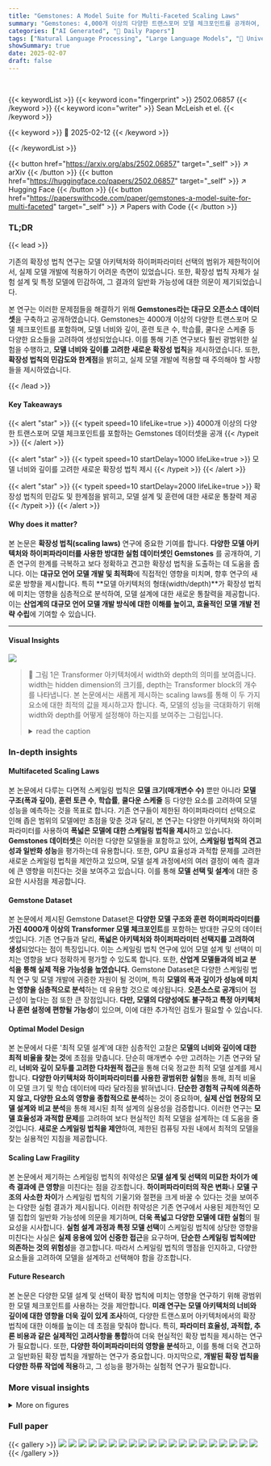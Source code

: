 ```yaml
---
title: "Gemstones: A Model Suite for Multi-Faceted Scaling Laws"
summary: "Gemstones: 4,000개 이상의 다양한 트랜스포머 모델 체크포인트를 공개하여, 모델 설계 및 훈련 선택이 확장성 법칙에 미치는 영향을 정량적으로 분석한 연구."
categories: ["AI Generated", "🤗 Daily Papers"]
tags: ["Natural Language Processing", "Large Language Models", "🏢 University of Maryland",]
showSummary: true
date: 2025-02-07
draft: false
---
```


<br>

{{< keywordList >}}
{{< keyword icon="fingerprint" >}} 2502.06857 {{< /keyword >}}
{{< keyword icon="writer" >}} Sean McLeish et el. {{< /keyword >}}
 
{{< keyword >}} 🤗 2025-02-12 {{< /keyword >}}
 
{{< /keywordList >}}

{{< button href="https://arxiv.org/abs/2502.06857" target="_self" >}}
↗ arXiv
{{< /button >}}
{{< button href="https://huggingface.co/papers/2502.06857" target="_self" >}}
↗ Hugging Face
{{< /button >}}
{{< button href="https://paperswithcode.com/paper/gemstones-a-model-suite-for-multi-faceted" target="_self" >}}
↗ Papers with Code
{{< /button >}}




### TL;DR


{{< lead >}}

기존의 확장성 법칙 연구는 모델 아키텍처와 하이퍼파라미터 선택의 범위가 제한적이어서, 실제 모델 개발에 적용하기 어려운 측면이 있었습니다. 또한, 확장성 법칙 자체가 실험 설계 및 특정 모델에 민감하여, 그 결과의 일반화 가능성에 대한 의문이 제기되었습니다.

본 연구는 이러한 문제점들을 해결하기 위해 **Gemstones라는 대규모 오픈소스 데이터셋**을 구축하고 공개하였습니다. Gemstones는 4000개 이상의 다양한 트랜스포머 모델 체크포인트를 포함하며, 모델 너비와 깊이, 훈련 토큰 수, 학습률, 쿨다운 스케줄 등 다양한 요소들을 고려하여 생성되었습니다. 이를 통해 기존 연구보다 훨씬 광범위한 실험을 수행하고, **모델 너비와 깊이를 고려한 새로운 확장성 법칙**을 제시하였습니다. 또한, **확장성 법칙의 민감도와 한계점**을 밝히고, 실제 모델 개발에 적용할 때 주의해야 할 사항들을 제시하였습니다.

{{< /lead >}}


#### Key Takeaways

{{< alert "star" >}}
{{< typeit speed=10 lifeLike=true >}} 4000개 이상의 다양한 트랜스포머 모델 체크포인트를 포함하는 Gemstones 데이터셋을 공개 {{< /typeit >}}
{{< /alert >}}

{{< alert "star" >}}
{{< typeit speed=10 startDelay=1000 lifeLike=true >}} 모델 너비와 깊이를 고려한 새로운 확장성 법칙 제시 {{< /typeit >}}
{{< /alert >}}

{{< alert "star" >}}
{{< typeit speed=10 startDelay=2000 lifeLike=true >}} 확장성 법칙의 민감도 및 한계점을 밝히고, 모델 설계 및 훈련에 대한 새로운 통찰력 제공 {{< /typeit >}}
{{< /alert >}}

#### Why does it matter?
본 논문은 **확장성 법칙(scaling laws)** 연구에 중요한 기여를 합니다.  **다양한 모델 아키텍처와 하이퍼파라미터를 사용한 방대한 실험 데이터셋인 Gemstones** 를 공개하여, 기존 연구의 한계를 극복하고 보다 정확하고 견고한 확장성 법칙을 도출하는 데 도움을 줍니다.  이는 **대규모 언어 모델 개발 및 최적화**에 직접적인 영향을 미치며, 향후 연구의 새로운 방향을 제시합니다. 특히 **모델 아키텍처의 형태(width/depth)**가 확장성 법칙에 미치는 영향을 심층적으로 분석하여, 모델 설계에 대한 새로운 통찰력을 제공합니다. 이는 **산업계의 대규모 언어 모델 개발 방식에 대한 이해를 높이고, 효율적인 모델 개발 전략 수립**에 기여할 수 있습니다.

------
#### Visual Insights



![](https://arxiv.org/html/2502.06857/x1.png)

> 🔼 그림 1은 Transformer 아키텍처에서 width와 depth의 의미를 보여줍니다.  width는 hidden dimension의 크기를, depth는 Transformer block의 개수를 나타냅니다.  본 논문에서는 새롭게 제시하는 scaling laws를 통해 이 두 가지 요소에 대한 최적의 값을 제시하고자 합니다.  즉, 모델의 성능을 극대화하기 위해 width와 depth를 어떻게 설정해야 하는지를 보여주는 그림입니다.
> <details>
> <summary>read the caption</summary>
> Figure 1: The meaning of width and depth. We visualize a standard transformer architecture, highlighting the “width” as the size of the hidden dimension and the “depth” as the number of transformer blocks. These are the quantities we’re interested in providing a prescription for with our new scaling laws.
> </details>







### In-depth insights


#### Multifaceted Scaling Laws
본 논문에서 다루는 다면적 스케일링 법칙은 **모델 크기(매개변수 수)** 뿐만 아니라 **모델 구조(폭과 깊이)**, **훈련 토큰 수**, **학습률**, **쿨다운 스케줄** 등 다양한 요소를 고려하여 모델 성능을 예측하는 것을 목표로 합니다. 기존 연구들이 제한된 하이퍼파라미터 선택으로 인해 좁은 범위의 모델에만 초점을 맞춘 것과 달리, 본 연구는 다양한 아키텍처와 하이퍼파라미터를 사용하여 **폭넓은 모델에 대한 스케일링 법칙을 제시**하고 있습니다.  **Gemstones 데이터셋**은 이러한 다양한 모델들을 포함하고 있어, **스케일링 법칙의 견고성과 일반화 성능**을 평가하는데 유용합니다.  또한, GPU 효율성과 과적합 문제를 고려한 새로운 스케일링 법칙을 제안하고 있으며, 모델 설계 과정에서의 여러 결정이 예측 결과에 큰 영향을 미친다는 것을 보여주고 있습니다.  이를 통해 **모델 선택 및 설계**에 대한 중요한 시사점을 제공합니다.

#### Gemstone Dataset
본 논문에서 제시된 Gemstone Dataset은 **다양한 모델 구조와 훈련 하이퍼파라미터를 가진 4000개 이상의 Transformer 모델 체크포인트**를 포함하는 방대한 규모의 데이터셋입니다. 기존 연구들과 달리, **폭넓은 아키텍처와 하이퍼파라미터 선택지를 고려하여 생성**되었다는 점이 특징입니다. 이는 스케일링 법칙 연구에 있어 모델 설계 및 선택이 미치는 영향을 보다 정확하게 평가할 수 있도록 합니다. 또한, **산업계 모델들과의 비교 분석을 통해 실제 적용 가능성을 높였습니다.** Gemstone Dataset은 다양한 스케일링 법칙 연구 및 모델 개발에 귀중한 자원이 될 것이며, 특히 **모델의 폭과 깊이가 성능에 미치는 영향을 심층적으로 분석**하는 데 유용할 것으로 예상됩니다.  **오픈소스로 공개**되어 접근성이 높다는 점 또한 큰 장점입니다.  **다만,  모델의 다양성에도 불구하고 특정 아키텍처나 훈련 설정에 편향될 가능성**이 있으며, 이에 대한 추가적인 검토가 필요할 수 있습니다.

#### Optimal Model Design
본 논문에서 다룬 '최적 모델 설계'에 대한 심층적인 고찰은 **모델의 너비와 깊이에 대한 최적 비율을 찾는 것**에 초점을 맞춥니다.  단순히 매개변수 수만 고려하는 기존 연구와 달리, **너비와 깊이 모두를 고려한 다차원적 접근**을 통해 더욱 정교한 최적 모델 설계를 제시합니다.  **다양한 아키텍처와 하이퍼파라미터를 사용한 광범위한 실험**을 통해, 최적 비율이 모델 크기 및 학습 데이터에 따라 달라짐을 밝혀냅니다.  **단순한 경험적 규칙에 의존하지 않고, 다양한 요소의 영향을 종합적으로 분석**하는 것이 중요하며, **실제 산업 현장의 모델 설계와 비교 분석**을 통해 제시된 최적 설계의 실용성을 검증합니다.  이러한 연구는 **모델 효율성과 과적합 문제**를 고려하여 보다 현실적인 최적 모델을 설계하는 데 도움을 줄 것입니다.  **새로운 스케일링 법칙을 제안**하여, 제한된 컴퓨팅 자원 내에서 최적의 모델을 찾는 실용적인 지침을 제공합니다.

#### Scaling Law Fragility
본 논문에서 제기하는 스케일링 법칙의 취약성은 **모델 설계 및 선택의 미묘한 차이가 예측 결과에 큰 영향**을 미친다는 점을 강조합니다.  **하이퍼파라미터의 작은 변화**나 **모델 구조의 사소한 차이**가 스케일링 법칙의 기울기와 절편을 크게 바꿀 수 있다는 것을 보여주는 다양한 실험 결과가 제시됩니다.  이러한 취약성은 기존 연구에서 사용된 제한적인 모델 집합의 일반화 가능성에 의문을 제기하며, **더욱 폭넓고 다양한 모델에 대한 실험**의 필요성을 시사합니다. **실험 설계 과정과 특정 모델 선택**이 스케일링 법칙에 상당한 영향을 미친다는 사실은 **실제 응용에 있어 신중한 접근**을 요구하며,  **단순한 스케일링 법칙에만 의존하는 것의 위험성**을 경고합니다. 따라서 스케일링 법칙의 맹점을 인지하고, 다양한 요소들을 고려하여 모델을 설계하고 선택해야 함을 강조합니다.

#### Future Research
본 논문은 다양한 모델 설계 및 선택이 확장 법칙에 미치는 영향을 연구하기 위해 광범위한 모델 체크포인트를 사용하는 것을 제안합니다. **미래 연구는 모델 아키텍처의 너비와 깊이에 대한 영향을 더욱 깊이 있게 조사**하여, 다양한 트랜스포머 아키텍처에서의 확장 법칙에 대한 이해를 높이는 데 초점을 맞춰야 합니다. 특히, **파라미터 효율성, 과적합, 추론 비용과 같은 실제적인 고려사항을 통합**하여 더욱 현실적인 확장 법칙을 제시하는 연구가 필요합니다. 또한, **다양한 하이퍼파라미터의 영향을 분석**하고, 이를 통해 더욱 견고하고 일반화된 확장 법칙을 개발하는 연구가 중요합니다. 마지막으로, **개발된 확장 법칙을 다양한 하류 작업에 적용**하고, 그 성능을 평가하는 실험적 연구가 필요합니다.


### More visual insights

<details>
<summary>More on figures
</summary>


![](https://arxiv.org/html/2502.06857/x2.png)

> 🔼 본 그림은 기존 연구의 스케일링 법칙 모델들, 업계의 모델들 그리고 본 논문에서 제시하는 Gemstones 모델들의 너비(width)와 깊이(depth)를 비교 분석한 것입니다. 기존 연구(보라색, 녹색)와 업계(파란색, 주황색) 모델들은 대부분 고정된 너비-깊이 비율을 가지는 선상에 위치하는 반면, 최적의 너비-깊이 비율을 제시하기 위해서는 다양한 너비와 깊이를 가진 모델들을 선택해야 합니다. 본 논문에서 제시하는 Gemstones 모델들(검은색)이 바로 이러한 다양성을 제공합니다.
> <details>
> <summary>read the caption</summary>
> Figure 2: Distribution of prior scaling law models, industry models, and our models in terms of width and depth.  Prior work (purple and green) and industry models (blue and orange) mostly lie on a fixed width-depth line. If we want to prescribe the optimal width-depth ratio, we need to select models with different widths and depths (our models, black).
> </details>



![](https://arxiv.org/html/2502.06857/x3.png)

> 🔼 그림 3은 다양한 모델 아키텍처와 크기에 걸쳐 안정적이고 거의 최적의 성능을 달성하기 위해서는 학습률 조정이 필수적임을 보여줍니다. 왼쪽 그림은 초기화 규칙을 적용하지만 학습률 조정은 하지 않은 예비 학습 실행 결과를 보여줍니다. 반면 오른쪽 그림은 동일한 데이터에 대해 x축을 다시 조정하여 l⁢rbase=l⁢reff×(width×depth)𝑙subscript𝑟base𝑙subscript𝑟effwidthdepthlr_{'base'} = lr_{'eff'}         × (width         ×           √depth) 공식을 적용한 학습률 조정을 시뮬레이션한 결과를 보여줍니다. 이를 통해 폭과 깊이가 다른 아키텍처에서도 일관된 최적의 학습률을 찾을 수 있음을 보여줍니다.
> <details>
> <summary>read the caption</summary>
> Figure 3: Learning rate scaling is necessary for width-depth transfer. Left: Preliminary training runs with initialization rules active, but no learning rate scaling. Right: Same data, but with x-axis rescaled to simulate the application of learning rate scaling with l⁢rbase=l⁢reff×(width×depth)𝑙subscript𝑟base𝑙subscript𝑟effwidthdepthlr_{\text{base}}=lr_{\text{eff}}\times(\text{width}\times\sqrt{\text{depth}})italic_l italic_r start_POSTSUBSCRIPT base end_POSTSUBSCRIPT = italic_l italic_r start_POSTSUBSCRIPT eff end_POSTSUBSCRIPT × ( width × square-root start_ARG depth end_ARG ).
> </details>



![](https://arxiv.org/html/2502.06857/x4.png)

> 🔼 그림 4는 두 가지 다른 방법으로 계산된 최적의 모델 크기를 보여줍니다. 첫 번째 행은 FLOPs(왼쪽) 및 GPU 시간(오른쪽)에 따른 검증 손실을 나타냅니다.  검은색 십자가는 각 설정에서 볼록선체(convex hull) 상의 최적 점을 나타냅니다. 두 번째 행은 경험적으로 최적화된 모델의 매개변수당 토큰 수에 대한 선형 회귀 분석 결과를 보여줍니다. 본 연구 결과는 Hoffmann et al.(2022)의 연구 결과보다 약간 높지만 여전히 일정한 매개변수당 토큰 수를 보여줍니다. Hoffmann et al.(2022)의 접근 방식 1은 크기를 10배 단위로 로그 스케일로 나눈 250개의 FLOPs 구간을 사용하는 반면, 본 연구에서는 볼록선체 접근 방식을 사용하여 더 적은 모델로 법칙을 적합시켜 더 나은 결과를 얻었습니다. 그림 9에 확장된 그림이 있습니다.
> <details>
> <summary>read the caption</summary>
> Figure 4: Approach 1 prescriptions. Row one: Validation loss over FLOPs (left) and GPU hours (right). We use Approach 1 to find the optimal points on the convex hull in each setting, marked with black crosses. Row two: We fit a line to the tokens per parameter of empirically optimal models and find a slightly higher, but still constant, tokens per parameter prescription than Hoffmann et al. (2022).  Hoffmann et al. (2022)’s Approach 1 creates 250250250250 logarithmically-spaced FLOPs bins per order of magnitude, and in red we plot the minimizers over these bins, and the scaling law fitted to these minimizers (binning). Clearly, their Approach 1 is not well-suited for our data, and our convex hull approach is better when we select fewer models to fit our law on. Extended plot in Figure 9.
> </details>



![](https://arxiv.org/html/2502.06857/x5.png)

> 🔼 그림 5는 본 논문의 등식 (2)에 제시된 매개변수화를 사용한 접근 방식 3의 법칙을 보여줍니다. 그림의 왼쪽은 FLOPs 예산이 증가함에 따라 규정된 최적 너비-깊이 비율이 증가하고, 오른쪽은 FLOPs 예산이 증가함에 따라 매개변수당 최적 토큰 수가 감소함을 보여줍니다. 어텐션 헤드에 대한 정수 제약 조건으로 인해 선이 약간 울퉁불퉁하지만, 그림 16에서 이 제약 조건을 제거한 플롯도 함께 제공합니다.
> <details>
> <summary>read the caption</summary>
> Figure 5: Approach 3 laws with the parametrization shown in Equation 2. We see the prescribed optimal width-depth ratio increases with the FLOPs (left) budget and the optimal tokens per parameter decreases as the FLOPs budget increases (right). We see slight bumpiness in the lines due to the integer constraints we enforce on the attention heads, we also plot with this constraint removed in Figure 16.
> </details>



![](https://arxiv.org/html/2502.06857/x6.png)

> 🔼 그림 6은 데이터를 여러 방식으로 재샘플링하여 스케일링 법칙을 적합하는 데 있어 변동성을 보여줍니다. 접근 방식 1을 사용하여 얻은 처방은 범례에 'Approach 1'로 표시하고, 그렇지 않은 경우 접근 방식 3을 사용합니다. 범례에 명시되지 않은 한, 사용 가능한 모든 토큰 수를 법칙에 적용합니다. 예를 들어, ≤100B는 100B 미만 또는 100B 이하의 토큰 수만 적합하는 데 사용됨을 의미합니다. No Embeds: 임베딩 매개변수는 법칙에 적용되지 않습니다. Cooldown: 쿨다운 에이블레이션의 데이터만 법칙에 적용합니다. LR Ablation: 학습률을 절반으로 줄인 학습률 에이블레이션 학습 런의 데이터만 법칙에 적용합니다. width=512 Only: 너비가 512인 모델의 데이터만 법칙에 적용합니다. Chinchilla Reduced Sampling: Hoffmann 등(2022)이 스케일링 법칙을 적용하는 데 사용한 토큰 수와 모델 크기에 최대한 가깝도록 데이터를 하위 샘플링하고, Hoffmann 등(2022)의 데이터 하위 집합에 새로운 스케일링 법칙을 적용합니다. 자세한 내용은 4.2절을 참조하십시오.
> <details>
> <summary>read the caption</summary>
> Figure 6:  We demonstrate the variability in fitting scaling laws by resampling our data many different ways. We label prescriptions found using Approach 1 with “Approach 1111” in the legend, otherwise approach 3333 is used. All tokens counts available are used to fit the laws unless stated otherwise in the legend, for example ≤100⁢Babsent100𝐵\leq 100B≤ 100 italic_B means that only token counts less than or equal to 100⁢B100𝐵100B100 italic_B are used in fitting. No Embeds: Embedding parameters are not counted when fitting these laws. Cooldown: Only data from the cooldown ablation is used to fit this law. LR Ablation: Only data from the learning rate ablation training runs, where the learning rate is halved, is used to fit these laws. width=512512512512 Only: Only models with width 512512512512 are used to fit these laws. Chinchilla Reduced Sampling: We subsample our data to be as close as possible to the token counts and model sizes that Hoffmann et al. (2022) use to fit their scaling laws and also fit new scaling laws on this subset of Hoffmann et al. (2022) data. Details in Section 4.2.
> </details>



![](https://arxiv.org/html/2502.06857/x7.png)

> 🔼 그림 7은 최적이 아닌 너비와 깊이를 가진 모델을 학습시키는 비효율성을 보여줍니다. Gemstones 모델을 3000억 토큰 동안 학습시킨 후 FLOPs(왼쪽) 및 GPU 시간(오른쪽) 초과분을 플롯합니다. 초과분은 특정 손실에 도달하기 위해 주어진 너비-깊이 구성을 가진 모델에 필요한 리소스(FLOPs 또는 GPU 시간)의 양을 손실에 가장 빨리 도달하는 모델(파레토 프런티어의 점)과 비교한 것입니다. 그림에서 볼 수 있듯이 마른 모델(왼쪽 상단, 어두운 점)은 넓은 모델보다 목표 손실에 도달하는 데 훨씬 더 많은 FLOPs 또는 GPU 시간을 사용합니다. 이러한 비효율성은 텐서 병렬 처리만 사용하고 파이프라인 병렬 처리는 사용하지 않기 때문에 본 연구의 학습 설정에 존재합니다.
> <details>
> <summary>read the caption</summary>
> Figure 7:  The inefficiency of training models with suboptimal widths and depths.  We plot the FLOPs (left) and GPU Hours (right) overspend after training our Gemstones for 300300300300 billion tokens. We define the overspend as how many resources (FLOPs or GPU hours) are required for a model with a given width-depth configuration to reach some target loss, relative to the models that achieve that target loss the fastest (the “points on (pareto)-frontier”). We can see that the skinny models (top-left, dark points) use many more FLOPs or GPU hours to reach a target loss than the wide models. We note that these inefficiencies exist in our training setup because we only use tensor parallelism and not pipeline parallelism.
> </details>



![](https://arxiv.org/html/2502.06857/x8.png)

> 🔼 그림 8은 과적합 비용을 정량화한 것입니다. 최적 토큰 수를 계산하는 데 사용된 방정식 2를 기반으로 과적합 계수만큼 최적 토큰 수를 늘려 모델 성능에 미치는 영향을 평가합니다. 그런 다음 각 FLOP 예산과 과적합 계수에서 손실을 최소화하도록 모델 형태를 최적화합니다. 10⁰ 또는 1×는 예측된 최적 지점임을 나타냅니다. 4가지 FLOP 예산(각 플롯의 제목)을 사용하여 과적합 계수의 함수로 손실을 플롯팅하고 과적합 또는 과소적합이 예측 손실을 약간 증가시킨다는 것을 확인합니다. y축 범위를 정확히 나타내기 위해 검증 세트에서 선택된 오픈소스 모델의 손실을 플롯팅합니다.
> <details>
> <summary>read the caption</summary>
> Figure 8: Quantifying the cost of overtraining.  We simulate deviations from our prescriptions to assess their impact on model performance by increasing the optimal token count prescribed by Equation 2 by an overtraining factor. We then optimize the model shape to achieve the lowest loss possible at each FLOP budget and overtraining factor. Note that 100superscript10010^{0}10 start_POSTSUPERSCRIPT 0 end_POSTSUPERSCRIPT, or 1×1\times1 ×, is the prescribed optimal point. We take four FLOP budgets (title of each plot) and plot the loss as a function of overtraining factor and see that under or overtraining increases predicted loss but by only a small amount. We plot the losses of selected open source models on our validation set to help ground the y-axis ranges.
> </details>



![](https://arxiv.org/html/2502.06857/x9.png)

> 🔼 그림 9는 논문의 그림 4를 확장한 것으로, FLOPs와 GPU 시간을 기준으로 분석한 결과를 보여줍니다. 그림 4와 마찬가지로, 왼쪽에는 FLOPs에 대한 분석을, 오른쪽에는 GPU 시간에 대한 분석을 제시합니다.  하지만 그림 9는 토큰 수와 파라미터 수를 추가적인 축으로 포함하여 보다 자세한 분석을 제공합니다.  이를 통해 모델의 크기와 훈련에 필요한 계산량 및 시간 사이의 관계를 더욱 명확하게 이해할 수 있습니다.
> <details>
> <summary>read the caption</summary>
> Figure 9: Extended Approach 1 plot from Figure 4, including tokens and parameters axes. As in Figure 4, we present an analysis over FLOPs on the left and over GPU hours take to train on the right.
> </details>



![](https://arxiv.org/html/2502.06857/x10.png)

> 🔼 그림 10은 학습률 에이베이션 데이터셋에 적용된 접근 방식 1을 보여줍니다. 그림 4와 마찬가지로, 왼쪽에는 FLOP에 대한 분석, 오른쪽에는 학습에 소요되는 GPU 시간에 대한 분석이 제시되어 있습니다.  보다 자세히 설명하자면, 이 그림은 모델의 너비와 깊이를 다양하게 변화시키면서 학습률을 조절했을 때,  계산량(FLOPs)과 훈련 시간(GPU hours)에 따른 성능 변화를 보여줍니다.  이를 통해 학습률 조절이 모델의 계산 효율성과 훈련 시간에 미치는 영향을 시각적으로 파악할 수 있습니다.
> <details>
> <summary>read the caption</summary>
> Figure 10: Approach 1 fitted on the learning rate ablation dataset. As in Figure 4, we present an analysis over FLOPs on the left and over GPU hours take to train on the right.
> </details>



![](https://arxiv.org/html/2502.06857/x11.png)

> 🔼 그림 11은 냉각 어닐링 데이터셋에 대해 적합된 접근 방식 1을 보여줍니다. 그림 4와 마찬가지로 왼쪽에는 FLOP에 대한 분석, 오른쪽에는 학습에 소요된 GPU 시간에 대한 분석을 제시합니다.  냉각 어닐링은 학습률을 점진적으로 감소시키는 기술로, 과적합을 방지하고 모델의 일반화 성능을 향상시키는 데 도움이 됩니다. 이 그림은 냉각 어닐링 전략이 모델의 성능 및 훈련 시간에 미치는 영향을 분석하여, 최적의 컴퓨팅 자원 배분 전략을 결정하는 데 도움이 되는 정보를 제공합니다.
> <details>
> <summary>read the caption</summary>
> Figure 11: Approach 1 fitted on the cooldown ablation dataset. As in Figure 4, we present an analysis over FLOPs on the left and over GPU hours take to train on the right.
> </details>



![](https://arxiv.org/html/2502.06857/x12.png)

> 🔼 그림 12는 5번 그림에 나와있는 접근 방식 3을 확장한 그림입니다. 토큰, 파라미터, 너비, 깊이 축을 포함합니다. 여기에는 Hoffmann 등(2022)이 제안한 방정식 4와 우리의 FLOP 계산을 포함하는 무차별 대입 플로팅 방법의 비교가 포함됩니다. 오른쪽 열에는 이 두 선이 거의 차이가 없음을 보여줍니다. 업계 모델은 FLOP당 파라미터 처방전보다 체계적으로 낮거나, 또는 FLOP당 토큰 처방전보다 체계적으로 높다는 점을 지적합니다.
> <details>
> <summary>read the caption</summary>
> Figure 12: Extended Approach 3 plot from Figure 5, including tokens, parameters, width and depth axes. This also includes a comparison of equation 4 that Hoffmann et al. (2022) propose and a brute force plotting method which includes our FLOPs counting for laws of the form seen in Equation 1. We show these are blue and red lines respectively in the right column seeing only a minor difference in the outcome. We remark that industry models fall systematically below our parameter per FLOPs prescriptions, or equivalently above our token per FLOPs prescriptions.
> </details>



![](https://arxiv.org/html/2502.06857/x13.png)

> 🔼 그림 13은 학습률 변경 데이터셋에 적용된 접근 방식 3을 보여줍니다. 그림 12와 마찬가지로, 왼쪽에는 식 (2)에 나와있는 형태의 법칙에 대한 분석, 오른쪽에는 식 (1)에 나와있는 형태의 법칙에 대한 분석을 제시합니다. 그림은 다양한 모델 크기와 구조에 따른 손실 변화를 보여주며, 학습률 조정이 최적 모델 크기와 구조에 미치는 영향을 분석합니다.  다양한 아키텍처와 크기에 걸쳐 모델을 훈련하는 데 필요한 최적의 학습률을 찾기 위한 실험 결과를 보여줍니다. 이를 통해, 모델의 너비와 깊이에 따른 그래디언트 역학의 복합 효과를 고려하여 최적의 학습률을 결정하는 방법을 제시합니다.
> <details>
> <summary>read the caption</summary>
> Figure 13: Approach 3 fitted on the learning rate ablation dataset. As in Figure 12, we present an analysis over laws of the from shown in Equation 2 on the left and laws of the form shown in Equation 1 on the right.
> </details>



![](https://arxiv.org/html/2502.06857/x14.png)

> 🔼 그림 14는 냉각 어닐링(cooldown) 변화 데이터셋에 적합화된 접근 방식 3을 보여줍니다. 그림 12와 마찬가지로, 왼쪽에는 식 (2)에 나와있는 형태의 법칙에 대한 분석, 오른쪽에는 식 (1)에 나와있는 형태의 법칙에 대한 분석을 제시합니다. 이 그림은 모델의 아키텍처(width, depth)와 학습에 사용된 토큰 수, 그리고 매개변수 수 등 다양한 요소를 고려하여, 최적의 모델 크기와 학습 방법을 제시하는 접근 방식 3의 결과를 보여줍니다. 특히, 냉각 어닐링 기법을 적용했을 때 최적의 모델 크기와 성능이 어떻게 달라지는지 보여주는 것이 핵심입니다.
> <details>
> <summary>read the caption</summary>
> Figure 14: Approach 3 fitted on the cooldown ablation dataset. As in Figure 12, we present an analysis over laws of the from shown in Equation 2 on the left and laws of the form shown in Equation 1 on the right.
> </details>



![](https://arxiv.org/html/2502.06857/x15.png)

> 🔼 그림 15는 1200억 토큰 미만의 모든 토큰 수를 제거한 데이터셋에 대해 적합된 접근 방식 3을 보여줍니다. 그림 12와 마찬가지로, 왼쪽에는 식 (2)에 나와 있는 형태의 법칙에 대한 분석, 오른쪽에는 식 (1)에 나와 있는 형태의 법칙에 대한 분석을 제시합니다. 그림은 다양한 모델 크기와 토큰 수에 대해 생성된 모델의 손실을 보여주며, 계산 최적화된 모델 크기를 예측하는 스케일링 법칙의 성능을 평가합니다.  이를 통해 모델 설계 결정이 스케일링 법칙의 예측에 미치는 영향을 이해하는 데 도움이 됩니다.
> <details>
> <summary>read the caption</summary>
> Figure 15: Approach 3 fitted on a dataset where all token counts less than 120120120120 billion are removed. As in Figure 12, we present an analysis over laws of the from shown in Equation 2 on the left and laws of the form shown in Equation 1 on the right.
> </details>



![](https://arxiv.org/html/2502.06857/x16.png)

> 🔼 그림 16은 그림 5의 결과를 바탕으로 하여 모델의 너비와 깊이를 결정할 때 정수 제약 조건을 제거하고 최적화를 수행한 결과를 보여줍니다. 그림 12와 마찬가지로, 왼쪽에는 식 (2) 형태의 법칙에 대한 분석을, 오른쪽에는 식 (1) 형태의 법칙에 대한 분석을 제시합니다.  정수 제약 조건을 제거함으로써, 모델의 너비와 깊이에 대한 더욱 자유롭고 다양한 최적화 결과를 얻을 수 있었습니다.  이를 통해, 다양한 모델 설계 선택지에 따른 성능 변화를 더욱 정확하게 파악할 수 있습니다.
> <details>
> <summary>read the caption</summary>
> Figure 16: Following from Figure 5, this plot removes the integer constraints when optimizing. As in Figure 12, we present an analysis over laws of the from shown in Equation 2 on the left and laws of the form shown in Equation 1 on the right.
> </details>



![](https://arxiv.org/html/2502.06857/x17.png)

> 🔼 그림 17은 허버 손실에서 δ=10⁻³을 사용하여 주요 데이터 세트에 적합한 접근 방식 3을 보여줍니다. 그림 16과 일치합니다. 그림 12와 같이 왼쪽에는 방정식 2에 표시된 법칙에 대한 분석을, 오른쪽에는 방정식 1 형식의 법칙에 대한 분석을 제시합니다.
> <details>
> <summary>read the caption</summary>
> Figure 17: Approach 3 fitted on our main dataset using δ=10−3𝛿superscript103\delta=10^{-3}italic_δ = 10 start_POSTSUPERSCRIPT - 3 end_POSTSUPERSCRIPT in the Huber loss. Corresponds to Figure 16. As in Figure 12, we present an analysis over laws of the from shown in Equation 2 on the left and laws of the form shown in Equation 1 on the right.
> </details>



![](https://arxiv.org/html/2502.06857/x18.png)

> 🔼 그림 18은 허버 손실에서 δ=10⁻³을 사용하여 학습률 에이블레이션 데이터셋에 적합화된 접근 방식 3을 보여줍니다. 그림 12와 마찬가지로 왼쪽에는 방정식 2에 표시된 형태의 법칙에 대한 분석, 오른쪽에는 방정식 1에 표시된 형태의 법칙에 대한 분석이 제시되어 있습니다. 이 그림은 그림 13과 대응됩니다.  즉, 학습률을 절반으로 줄인 데이터셋에 대해 접근 방식 3(방정식 2와 방정식 1)을 적용한 결과를 보여줍니다.  그림은 모델의 너비, 깊이, 그리고 파라미터 수에 따른 손실 값을 FLOP(부동 소수점 연산 수)와 GPU 시간에 따라 보여주는 다양한 플롯을 포함합니다.  이를 통해 최적의 모델 크기와 형태를 예측하는 스케일링 법칙의 성능과 민감도를 분석합니다.
> <details>
> <summary>read the caption</summary>
> Figure 18: Approach 3 fitted on the learning rate ablation dataset using δ=10−3𝛿superscript103\delta=10^{-3}italic_δ = 10 start_POSTSUPERSCRIPT - 3 end_POSTSUPERSCRIPT in the Huber loss. Corresponds to Figure 13. As in Figure 12, we present an analysis over laws of the from shown in Equation 2 on the left and laws of the form shown in Equation 1 on the right.
> </details>



![](https://arxiv.org/html/2502.06857/x19.png)

> 🔼 그림 19는 허버 손실에서 δ=10⁻³을 사용하여 냉각 어닐링 데이터셋에 적합화된 접근 방식 3을 보여줍니다. 그림 12와 마찬가지로 왼쪽에는 방정식 2에 나와 있는 형태의 법칙에 대한 분석을, 오른쪽에는 방정식 1에 나와 있는 형태의 법칙에 대한 분석을 제시합니다. 이 그림은 다양한 모델 크기와 훈련 토큰 수에 걸쳐 여러 아키텍처에서 냉각 일정이 스케일링 법칙에 미치는 영향을 보여줍니다. 특히, 냉각 일정을 변경하면 최적의 모델 크기와 토큰 수에 대한 예측이 어떻게 달라지는지 보여줍니다.
> <details>
> <summary>read the caption</summary>
> Figure 19: Approach 3 fitted on the cooldown ablation dataset using δ=10−3𝛿superscript103\delta=10^{-3}italic_δ = 10 start_POSTSUPERSCRIPT - 3 end_POSTSUPERSCRIPT in the Huber loss. Corresponds to Figure 19. As in Figure 12, we present an analysis over laws of the from shown in Equation 2 on the left and laws of the form shown in Equation 1 on the right.
> </details>



![](https://arxiv.org/html/2502.06857/x22.png)

> 🔼 그림 20은 그리드 검색 크기(x축)와 예측된 토큰의 기울기(y축)를 보여줍니다. 델타 값을 다르게 하여 작은 그리드 크기에서 델타 10⁻⁵가 매우 불안정하다는 것을 확인했습니다. 왼쪽 그림은 1000억 토큰 미만의 데이터만 사용하여 적합한 결과를 보여주고, 오른쪽 그림은 최대 3500억 토큰까지의 모든 데이터를 사용한 결과를 보여줍니다. 더 많은 데이터를 포함하면 델타 10⁻⁴, 10⁻⁵에 대해 더 작은 그리드 크기에서 발견된 지수의 안정성이 향상됨을 알 수 있습니다.
> <details>
> <summary>read the caption</summary>
> Figure 20: We plot the size of the grid search as the x axis and the gradient of the prescribed tokens as the y axis. We vary delta and see that a delta of 10−5superscript10510^{-5}10 start_POSTSUPERSCRIPT - 5 end_POSTSUPERSCRIPT is highly unstable when fitting on smaller grid sizes. On the left, we plot only fitting on data less than 100100100100 billion tokens. On the right, we plot fitting on all data up to 350350350350 billion tokens. We see that including more data increases the stability of the exponents found for smaller grid sizes for deltas 10−4,10−5superscript104superscript10510^{-4},10^{-5}10 start_POSTSUPERSCRIPT - 4 end_POSTSUPERSCRIPT , 10 start_POSTSUPERSCRIPT - 5 end_POSTSUPERSCRIPT.
> </details>



![](https://arxiv.org/html/2502.06857/x23.png)

> 🔼 그림 21은 논문의 주요 데이터셋에 대해 식 (3) 형태의 가정을 사용하여 적합된 접근 방식 3을 보여줍니다. 이 그림은 다양한 모델 크기와 훈련 토큰 수에 대한 최적의 모델 너비와 깊이를 보여줍니다. 또한, 산점도는 실제 모델과 예측된 모델 간의 관계를 보여줍니다. 이를 통해 연구진은 제안된 방법이 다양한 모델 아키텍처에 대해 일관된 결과를 제공함을 보여주고자 합니다.
> <details>
> <summary>read the caption</summary>
> Figure 21: Approach 3 fitted on our main dataset using an ansatz of the form shown in Equation 3.
> </details>



![](https://arxiv.org/html/2502.06857/x24.png)

> 🔼 그림 22는 논문에서 제시된 아키텍처를 기반으로 ±5%의 오차 범위 내에서 선택 가능한 모든 모델 형태를 보여줍니다. 원으로 표시된 점들은 가능한 모든 모델 형태를 나타내고, 별표로 표시된 점들은 실제로 선택된 모델 형태를 나타냅니다. 여기에는 너비가 512인 모델을 네 개 갖도록 추가로 선택한 두 개의 점도 포함되어 있습니다. 이 그림은 다양한 너비와 깊이를 가진 모델들을 훈련시켜 스케일링 법칙에 대한 더욱 포괄적인 분석을 수행하기 위한 저자의 접근 방식을 보여줍니다.
> <details>
> <summary>read the caption</summary>
> Figure 22:  All possible model shapes we could have chosen based on our architecture within ±5%plus-or-minuspercent5\pm 5\%± 5 % are shown as circles. The points we selected are highlighted as stars, including the two extra points we select to have four models of width 512512512512.
> </details>



![](https://arxiv.org/html/2502.06857/x25.png)

> 🔼 그림 23은 논문에서 주요하게 다룬 22개 모델의 학습 과정에서 손실 값의 변화를 보여주는 그래프입니다. x축은 토큰(token)의 수(로그 스케일), y축은 손실 값(loss)입니다. 각 선은 하나의 모델에 대한 손실 값의 변화를 나타내며, 모델의 너비와 깊이에 따라 서로 다른 양상을 보입니다. 이 그림은 다양한 모델 구조와 크기에 따른 학습 성능의 차이를 시각적으로 비교 분석하는 데 도움을 줍니다.
> <details>
> <summary>read the caption</summary>
> Figure 23: Loss curves for the main 22222222 training runs.
> </details>



</details>






### Full paper

{{< gallery >}}
<img src="paper_images/1.png" class="grid-w50 md:grid-w33 xl:grid-w25" />
<img src="paper_images/2.png" class="grid-w50 md:grid-w33 xl:grid-w25" />
<img src="paper_images/3.png" class="grid-w50 md:grid-w33 xl:grid-w25" />
<img src="paper_images/4.png" class="grid-w50 md:grid-w33 xl:grid-w25" />
<img src="paper_images/5.png" class="grid-w50 md:grid-w33 xl:grid-w25" />
<img src="paper_images/6.png" class="grid-w50 md:grid-w33 xl:grid-w25" />
<img src="paper_images/7.png" class="grid-w50 md:grid-w33 xl:grid-w25" />
<img src="paper_images/8.png" class="grid-w50 md:grid-w33 xl:grid-w25" />
<img src="paper_images/9.png" class="grid-w50 md:grid-w33 xl:grid-w25" />
<img src="paper_images/10.png" class="grid-w50 md:grid-w33 xl:grid-w25" />
<img src="paper_images/11.png" class="grid-w50 md:grid-w33 xl:grid-w25" />
<img src="paper_images/12.png" class="grid-w50 md:grid-w33 xl:grid-w25" />
<img src="paper_images/13.png" class="grid-w50 md:grid-w33 xl:grid-w25" />
<img src="paper_images/14.png" class="grid-w50 md:grid-w33 xl:grid-w25" />
<img src="paper_images/15.png" class="grid-w50 md:grid-w33 xl:grid-w25" />
<img src="paper_images/16.png" class="grid-w50 md:grid-w33 xl:grid-w25" />
<img src="paper_images/17.png" class="grid-w50 md:grid-w33 xl:grid-w25" />
<img src="paper_images/18.png" class="grid-w50 md:grid-w33 xl:grid-w25" />
<img src="paper_images/19.png" class="grid-w50 md:grid-w33 xl:grid-w25" />
<img src="paper_images/20.png" class="grid-w50 md:grid-w33 xl:grid-w25" />
{{< /gallery >}}